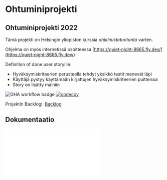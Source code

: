 # Ohtuminiprojekti
## Ohtuminiprojekti 2022
Tämä projekti on Helsingin yliopiston kurssia _ohjelmistotuotanto_ varten.

Ohjelma on myös internetissä osoitteessa [https://quiet-night-8665.fly.dev/](https://quiet-night-8665.fly.dev/)

Definition of done user storyille:
- Hyväksymiskriteerien perusteella tehdyt yksikkö testit menevät läpi
- Käyttäjä pystyy käyttämään kirjattujen hyväksymiskriteerien puitteissa
- Story on lisätty mainiin

![GHA workflow badge](https://github.com/Tiiawss/Ohtuminiprojekti/workflows/CI/badge.svg)
[![codecov](https://codecov.io/gh/Tiiawss/Ohtuminiprojekti/branch/main/graph/badge.svg?token=HLHGkP7oag)](https://codecov.io/gh/Tiiawss/Ohtuminiprojekti)

Projektin Backlogi:
[Backlog](https://docs.google.com/spreadsheets/d/1Bpj_Jj_M1JV9w9xzCZbB7l4bdEwWCzu1R7Us-KIqYqY/edit?usp=sharing)

## Dokumentaatio

![Käyttöohje](dokumentaatio/kayttoohje.md)




